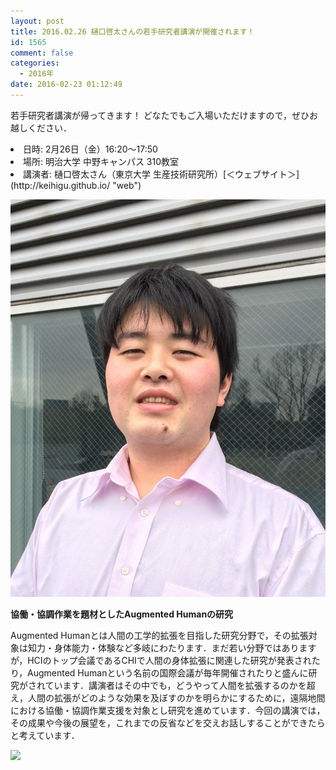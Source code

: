 ```yaml
---
layout: post
title: 2016.02.26 樋口啓太さんの若手研究者講演が開催されます！
id: 1565
comment: false
categories:
  - 2016年
date: 2016-02-23 01:12:49
---
```


若手研究者講演が帰ってきます！
どなたでもご入場いただけますので，ぜひお越しください．

<li>日時: 2月26日（金）16:20～17:50</li>
<li>場所: 明治大学 中野キャンパス 310教室</li>
<li>講演者: 樋口啓太さん（東京大学 生産技術研究所）[＜ウェブサイト＞](http://keihigu.github.io/ "web")</li>

![](/wp-content/uploads/2016/02/0.jpg)

**協働・協調作業を題材としたAugmented Humanの研究**

Augmented Humanとは人間の工学的拡張を目指した研究分野で，その拡張対象は知力・身体能力・体験など多岐にわたります．まだ若い分野ではありますが，HCIのトップ会議であるCHIで人間の身体拡張に関連した研究が発表されたり，Augmented Humanという名前の国際会議が毎年開催されたりと盛んに研究がされています．講演者はその中でも，どうやって人間を拡張するのかを超え，人間の拡張がどのような効果を及ぼすのかを明らかにするために，遠隔地間における協働・協調作業支援を対象とし研究を進めています．今回の講演では，その成果や今後の展望を，これまでの反省などを交えお話しすることができたらと考えています．

![](/wp-content/uploads/2016/02/図1.png)
